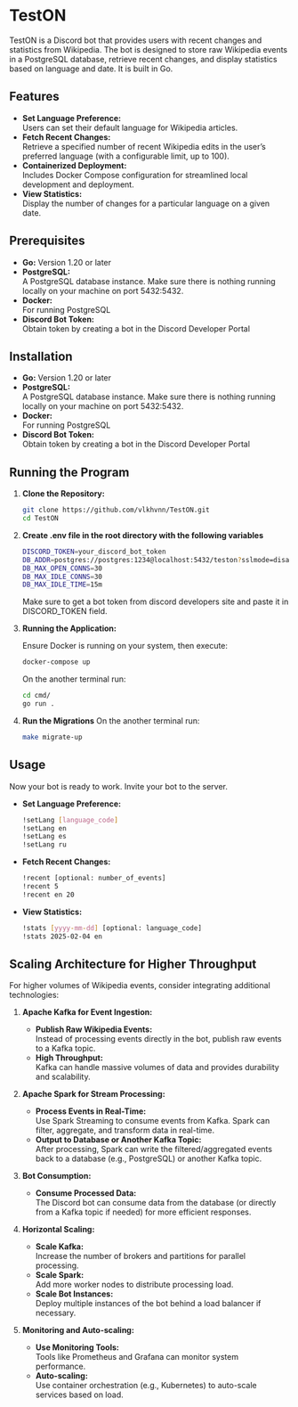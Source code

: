 # TestON
TestON is a Discord bot that provides users with recent changes and statistics from Wikipedia. The bot is designed to store raw Wikipedia events in a PostgreSQL database, retrieve recent changes, and display statistics based on language and date. It is built in Go. 

## Features
- **Set Language Preference:**  
  Users can set their default language for Wikipedia articles.  
- **Fetch Recent Changes:**  
  Retrieve a specified number of recent Wikipedia edits in the user’s preferred language (with a configurable limit, up to 100).  
- **Containerized Deployment:**  
  Includes Docker Compose configuration for streamlined local development and deployment.
- **View Statistics:**  
  Display the number of changes for a particular language on a given date.  

## Prerequisites
- **Go:**
  Version 1.20 or later    
- **PostgreSQL:**  
  A PostgreSQL database instance. Make sure there is nothing running locally on your machine on port 5432:5432.  
- **Docker:**  
  For running PostgreSQL  
- **Discord Bot Token:**  
  Obtain token by creating a bot in the Discord Developer Portal

## Installation

- **Go:**
  Version 1.20 or later    
- **PostgreSQL:**  
  A PostgreSQL database instance. Make sure there is nothing running locally on your machine on port 5432:5432.  
- **Docker:**  
  For running PostgreSQL  
- **Discord Bot Token:**  
  Obtain token by creating a bot in the Discord Developer Portal

## Running the Program

1. **Clone the Repository:**

   ```bash
   git clone https://github.com/vlkhvnn/TestON.git
   cd TestON
2. **Create .env file in the root directory with the following variables**  

   ```bash
   DISCORD_TOKEN=your_discord_bot_token
   DB_ADDR=postgres://postgres:1234@localhost:5432/teston?sslmode=disable
   DB_MAX_OPEN_CONNS=30
   DB_MAX_IDLE_CONNS=30
   DB_MAX_IDLE_TIME=15m
   ```
   Make sure to get a bot token from discord developers site and paste it in DISCORD_TOKEN field.

3. **Running the Application:**

   Ensure Docker is running on your system, then execute:
   ```bash
   docker-compose up
   ```
   On the another terminal run:
   ```bash
   cd cmd/
   go run .
   ```
4. **Run the Migrations**
   On the another terminal run:
   ```bash
   make migrate-up
   ```

## Usage  
Now your bot is ready to work. Invite your bot to the server.
- **Set Language Preference:**
  ```bash
  !setLang [language_code]
  !setLang en
  !setLang es
  !setLang ru
  ```
- **Fetch Recent Changes:**
  ```bash
  !recent [optional: number_of_events]
  !recent 5
  !recent en 20
  ```
- **View Statistics:**
  ```bash
  !stats [yyyy-mm-dd] [optional: language_code]
  !stats 2025-02-04 en
  ```

## Scaling Architecture for Higher Throughput

For higher volumes of Wikipedia events, consider integrating additional technologies:

1. **Apache Kafka for Event Ingestion:**
   - **Publish Raw Wikipedia Events:**  
     Instead of processing events directly in the bot, publish raw events to a Kafka topic.
   - **High Throughput:**  
     Kafka can handle massive volumes of data and provides durability and scalability.

2. **Apache Spark for Stream Processing:**
   - **Process Events in Real-Time:**  
     Use Spark Streaming to consume events from Kafka. Spark can filter, aggregate, and transform data in real-time.
   - **Output to Database or Another Kafka Topic:**  
     After processing, Spark can write the filtered/aggregated events back to a database (e.g., PostgreSQL) or another Kafka topic.

3. **Bot Consumption:**
   - **Consume Processed Data:**  
     The Discord bot can consume data from the database (or directly from a Kafka topic if needed) for more efficient responses.

4. **Horizontal Scaling:**
   - **Scale Kafka:**  
     Increase the number of brokers and partitions for parallel processing.
   - **Scale Spark:**  
     Add more worker nodes to distribute processing load.
   - **Scale Bot Instances:**  
     Deploy multiple instances of the bot behind a load balancer if necessary.

5. **Monitoring and Auto-scaling:**
   - **Use Monitoring Tools:**  
     Tools like Prometheus and Grafana can monitor system performance.
   - **Auto-scaling:**  
     Use container orchestration (e.g., Kubernetes) to auto-scale services based on load.

   
